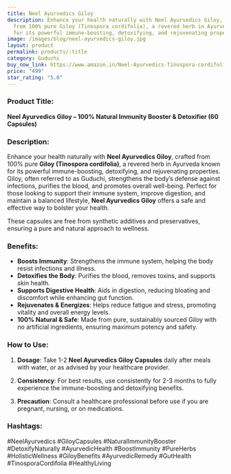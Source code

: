 ```yaml
---
title: Neel Ayurvedics Giloy
description: Enhance your health naturally with Neel Ayurvedics Giloy, crafted
  from 100% pure Giloy (Tinospora cordifolia), a revered herb in Ayurveda known
  for its powerful immune-boosting, detoxifying, and rejuvenating properties.
image: /images/blog/neel-ayurvedics-giloy.jpg
layout: product
permalink: products/:title
category: Guduchi
buy_now_link: https://www.amazon.in/Neel-Ayurvedics-Tinospora-cordifolia-Immunity/dp/B0BWNLRYML/ref=sr_1_54?crid=1TX1M06Q0LCMB&tag=ayushmonk-21
price: "499"
star_rating: "5.0"
---
```

### Product Title:
**Neel Ayurvedics Giloy – 100% Natural Immunity Booster & Detoxifier (60 Capsules)**

### Description:
Enhance your health naturally with **Neel Ayurvedics Giloy**, crafted from 100% pure **Giloy (Tinospora cordifolia)**, a revered herb in Ayurveda known for its powerful immune-boosting, detoxifying, and rejuvenating properties. Giloy, often referred to as Guduchi, strengthens the body’s defense against infections, purifies the blood, and promotes overall well-being. Perfect for those looking to support their immune system, improve digestion, and maintain a balanced lifestyle, **Neel Ayurvedics Giloy** offers a safe and effective way to bolster your health.

These capsules are free from synthetic additives and preservatives, ensuring a pure and natural approach to wellness.

### Benefits:
- **Boosts Immunity**: Strengthens the immune system, helping the body resist infections and illness.
- **Detoxifies the Body**: Purifies the blood, removes toxins, and supports skin health.
- **Supports Digestive Health**: Aids in digestion, reducing bloating and discomfort while enhancing gut function.
- **Rejuvenates & Energizes**: Helps reduce fatigue and stress, promoting vitality and overall energy levels.
- **100% Natural & Safe**: Made from pure, sustainably sourced Giloy with no artificial ingredients, ensuring maximum potency and safety.

### How to Use:
1. **Dosage**: Take 1-2 **Neel Ayurvedics Giloy Capsules** daily after meals with water, or as advised by your healthcare provider.
   
2. **Consistency**: For best results, use consistently for 2-3 months to fully experience the immune-boosting and detoxifying benefits.

3. **Precaution**: Consult a healthcare professional before use if you are pregnant, nursing, or on medications.

### Hashtags:
#NeelAyurvedics #GiloyCapsules #NaturalImmunityBooster #DetoxifyNaturally #AyurvedicHealth #BoostImmunity #PureHerbs #HolisticWellness #GiloyBenefits #AyurvedicRemedy #GutHealth #TinosporaCordifolia #HealthyLiving
